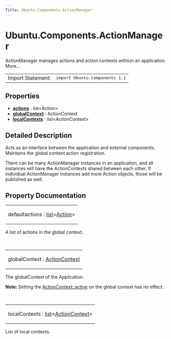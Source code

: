 ```yaml
---
Title: Ubuntu.Components.ActionManager
---
```


# Ubuntu.Components.ActionManager

<span class="subtitle"></span>
<!-- $$$ActionManager-brief -->
<p>ActionManager manages actions and action contexts withion an application. More...</p>
<!-- @@@ActionManager -->
<table class="alignedsummary">
<tr><td class="memItemLeft rightAlign topAlign"> Import Statement:</td><td class="memItemRight bottomAlign"> </b><tt>import Ubuntu.Components 1.1</tt></td></tr></table><ul>
</ul>
<h2>Properties</h2>
<ul>
<li class="fn"><b><b><a href="#actions-prop">actions</a></b></b> : list&lt;Action&gt;</li>
<li class="fn"><b><b><a href="#globalContext-prop">globalContext</a></b></b> : ActionContext</li>
<li class="fn"><b><b><a href="#localContexts-prop">localContexts</a></b></b> : list&lt;ActionContext&gt;</li>
</ul>
<!-- $$$ActionManager-description -->
<h2>Detailed Description</h2>
<p>Acts as an interface between the application and external components. Maintains the global context action registration.</p>
<p>There can be many ActionManager instances in an application, and all instances will have the ActionContexts shared between each other. If individual ActionManager instances add more Action objects, those will be published as well.</p>
<!-- @@@ActionManager -->
<h2>Property Documentation</h2>
<!-- $$$actions -->
<table class="qmlname"><tr valign="top"><td class="tblQmlPropNode"><p><span class="qmldefault">default</span><span class="name">actions</span> : <span class="type"><a href="http://qt-project.org/doc/qt-5.3/qml-list.html">list</a></span>&lt;<span class="type"><a href="Ubuntu.Components.Action.md">Action</a></span>&gt;</p></td></tr></table><p>A list of actions in the global context.</p>
<!-- @@@actions -->
<br/>
<!-- $$$globalContext -->
<table class="qmlname"><tr valign="top"><td class="tblQmlPropNode"><p><span class="name">globalContext</span> : <span class="type"><a href="Ubuntu.Components.ActionContext.md">ActionContext</a></span></p></td></tr></table><p>The globalContext of the Application.</p>
<p><b>Note: </b>Setting the <a href="Ubuntu.Components.ActionContext.md#active-prop">ActionContext::active</a> on the global context has no effect.</p><!-- @@@globalContext -->
<br/>
<!-- $$$localContexts -->
<table class="qmlname"><tr valign="top"><td class="tblQmlPropNode"><p><span class="name">localContexts</span> : <span class="type"><a href="http://qt-project.org/doc/qt-5.3/qml-list.html">list</a></span>&lt;<span class="type"><a href="Ubuntu.Components.ActionContext.md">ActionContext</a></span>&gt;</p></td></tr></table><p>List of local contexts.</p>
<!-- @@@localContexts -->
<br/>
